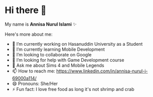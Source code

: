 # Hi there 👋

My name is **Annisa Nurul Islami** ✨  

Here's more about me:

- 🔭 I’m currently working on Hasanuddin University as a Student
- 🌱 I’m currently learning Mobile Development
- 👯 I’m looking to collaborate on Google
- 🤔 I’m looking for help with Game Development course
- 💬 Ask me about Sims 4 and Mobile Legends
- 📫 How to reach me: https://www.linkedin.com/in/annisa-nurul-i-69000a114/
- 😄 Pronouns: She/Her
- ⚡ Fun fact: I love free food as long it's not shrimp and crab

